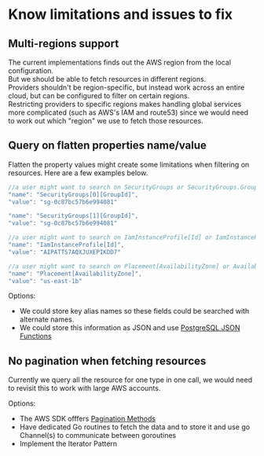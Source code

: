 
# Know limitations and issues to fix

## Multi-regions support

The current implementations finds out the AWS region from the local configuration.  
But we should be able to fetch resources in different regions.  
Providers shouldn't be region-specific, but instead work across an entire cloud, but can be configured to filter on certain regions.  
Restricting providers to specific regions makes handling global services more complicated (such as AWS's IAM and route53) since we would need to work out which "region" we use to fetch those resources.

## Query on flatten properties name/value
Flatten the property values might create some limitations when filtering on resources. Here are a few examples below.
```js
//a user might want to search on SecurityGroups or SecurityGroups.GroupId
"name": "SecurityGroups[0][GroupId]",
"value": "sg-0c87bc57b6e994081"

"name": "SecurityGroups[1][GroupId]",
"value": "sg-0c87bc57b6e994081"
```

```js
//a user might want to search on IamInstanceProfile[Id] or IamInstanceProfile.Id but not Id
"name": "IamInstanceProfile[Id]",
"value": "AIPATTS7AQXJUXEPIKDD7"
```

```js
//a user might want to search on Placement[AvailabilityZone] or AvailabilityZone
"name": "Placement[AvailabilityZone]",
"value": "us-east-1b"
```

Options:
- We could store key alias names so these fields could be searched with alternate names.
- We could store this information as JSON and use [PostgreSQL JSON Functions](https://www.postgresql.org/docs/12/functions-json.html)


## No pagination when fetching resources

Currently we query all the resource for one type in one call, we would need to revisit this to work with large AWS accounts.

Options:
- The AWS SDK offfers [Pagination Methods](https://docs.aws.amazon.com/sdk-for-go/v1/developer-guide/making-requests.html)
- Have dedicated Go routines to fetch the data and to store it and use go Channel(s) to communicate between goroutines
- Implement the Iterator Pattern
